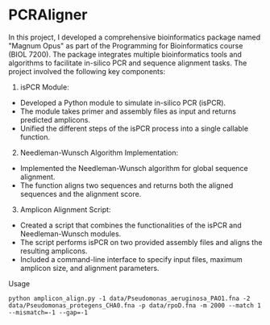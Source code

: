 # PCRAligner

In this project, I developed a comprehensive bioinformatics package named "Magnum Opus" as part of the Programming for Bioinformatics course (BIOL 7200). The package integrates multiple bioinformatics tools and algorithms to facilitate in-silico PCR and sequence alignment tasks. The project involved the following key components:

1. isPCR Module:
* Developed a Python module to simulate in-silico PCR (isPCR).
* The module takes primer and assembly files as input and returns predicted amplicons.
* Unified the different steps of the isPCR process into a single callable function.

2. Needleman-Wunsch Algorithm Implementation:
* Implemented the Needleman-Wunsch algorithm for global sequence alignment.
* The function aligns two sequences and returns both the aligned sequences and the alignment score.

3. Amplicon Alignment Script:
* Created a script that combines the functionalities of the isPCR and Needleman-Wunsch modules.
* The script performs isPCR on two provided assembly files and aligns the resulting amplicons.
* Included a command-line interface to specify input files, maximum amplicon size, and alignment parameters.

Usage

`
python amplicon_align.py -1 data/Pseudomonas_aeruginosa_PAO1.fna -2 data/Pseudomonas_protegens_CHA0.fna -p data/rpoD.fna -m 2000 --match 1 --mismatch=-1 --gap=-1
`

